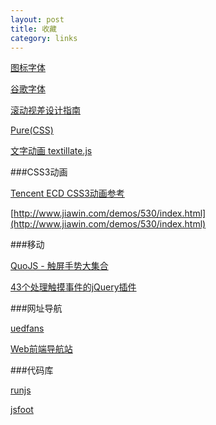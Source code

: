 ```yaml
---
layout: post
title: 收藏
category: links
---
```


[图标字体](http://icomoon.io/app/)

[谷歌字体](http://www.google.com/fonts)

[滚动视差设计指南](http://ecd.tencent.com/%E6%BB%9A%E5%8A%A8%E8%A7%86%E5%B7%AE%E8%AE%BE%E8%AE%A1%E6%8C%87%E5%8D%97.html '视差滚动设计指南')

[Pure(CSS)](http://purecss.io/ 'Pure(CSS)')

[文字动画 textillate.js](http://jschr.github.io/textillate/)

###CSS3动画

[Tencent ECD CSS3动画参考](http://ecd.tencent.com/css3/tools.html)

[http://www.jiawin.com/demos/530/index.html](http://www.jiawin.com/demos/530/index.html)

###移动

[QuoJS - 触屏手势大集合](http://quojs.tapquo.com/ 'QuoJS - 触屏手势大集合')

[43个处理触摸事件的jQuery插件](http://bbs.html5cn.org/thread-10836-1-1.html '43个处理触摸事件的jQuery插件')

###网址导航

[uedfans](http://uedfans.cn/)

[Web前端导航站](http://www.ux265.net/index.php)

###代码库

[runjs](http://runjs.cn/)

[jsfoot](http://www.jsfoot.com/)
